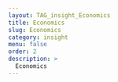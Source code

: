 ```yaml
---
layout: TAG_insight_Economics
title: Economics
slug: Economics
category: insight
menu: false
order: 2
description: >
  Economics
---
```

